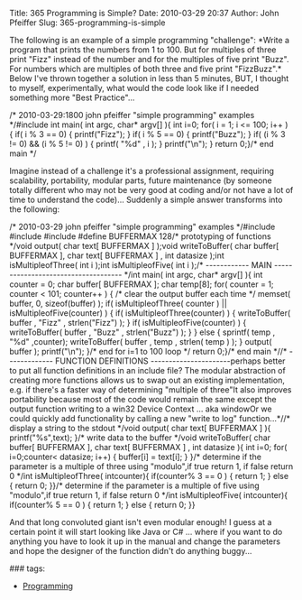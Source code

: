 Title: 365 Programming is Simple?
Date: 2010-03-29 20:37
Author: John Pfeiffer
Slug: 365-programming-is-simple

<div class="field field-name-body field-type-text-with-summary field-label-hidden">
<div class="field-items">
<div class="field-item even">
The following is an example of a simple programming "challenge": *Write
a program that prints the numbers from 1 to 100. But for multiples of
three print "Fizz" instead of the number and for the multiples of five
print "Buzz". For numbers which are multiples of both three and five
print "FizzBuzz".* Below I've thrown together a solution in less than 5
minutes, BUT, I thought to myself, experimentally, what would the code
look like if I needed something more "Best Practice"...

</p>
<p>
    /* 2010-03-29:1800 john pfeiffer  "simple programming" examples */#include <stdio.h>int main( int argc, char* argv[] ){  int i=0;  for( i = 1; i <= 100; i++ )   {        if( i % 3 == 0)      {   printf("Fizz"); }             if( i % 5 == 0)      {   printf("Buzz"); }     if( (i % 3 != 0) && (i % 5 != 0) )       {            printf( "%d" , i );      }        printf("\n");    } return 0;}/* end main */

Imagine instead of a challenge it's a professional assignment, requiring
scalability, portability, modular parts, future maintenance (by someone
totally different who may not be very good at coding and/or not have a
lot of time to understand the code)... Suddenly a simple answer
transforms into the following:

</p>
<p>
    /* 2010-03-29 john pfeiffer  "simple programming" examples */#include <stdio.h>#include <stdlib.h>#include <string.h>#define BUFFERMAX 128/* prototyping of functions */void output( char text[ BUFFERMAX ] );void writeToBuffer( char buffer[ BUFFERMAX ], char text[ BUFFERMAX ] , int datasize );int isMultipleofThree( int i );int isMultipleofFive( int i );/* ------------ MAIN ------------------------------------ */int main( int argc, char* argv[] ){  int counter = 0; char buffer[ BUFFERMAX ];    char temp[8];     for( counter = 1; counter < 101; counter++ )  {        /* clear the output buffer each time */      memset( buffer, 0, sizeof(buffer) );          if( isMultipleofThree( counter ) || isMultipleofFive(counter) )          {                     if( isMultipleofThree(counter) )         {                writeToBuffer( buffer , "Fizz" , strlen("Fizz")  );          }                     if( isMultipleofFive(counter) )          {                                                writeToBuffer( buffer , "Buzz" , strlen("Buzz")  );          }                }        else     {            sprintf( temp , "%d" ,counter);          writeToBuffer( buffer , temp , strlen( temp )  );                 }        output( buffer );        printf("\n");    }/* end for i=1 to 100 loop */    return 0;}/* end main *//* ------------- FUNCTION DEFINITIONS ----------------------perhaps better to put all function definitions in an include file? The modular abstraction of creating more functions allows us to swap out an existing implementation, e.g. if there's a faster way of determining "multiple of three"It also improves portability because most of the code would remain the same except the output function writing to a win32 Device Context ... aka windowOr we could quickly add functionality by calling a new "write to log" function...*//* display a string to the stdout */void output( char text[ BUFFERMAX ] ){   printf("%s",text);  }/* write data to the buffer */void writeToBuffer( char buffer[ BUFFERMAX ], char text[ BUFFERMAX ] , int datasize ){ int i=0; for( i=0;counter< datasize; i++)  {        buffer[i] = text[i]; }    }/* determine if the parameter is a multiple of three using "modulo",if true return 1, if false return 0 */int isMultipleofThree( intcounter){  if(counter% 3 == 0 ) {   return 1;   }    else {   return 0;   }}/* determine if the parameter is a multiple of five using "modulo",if true return 1, if false return 0 */int isMultipleofFive( intcounter){  if(counter% 5 == 0 ) {   return 1;   }    else {   return 0;   }}

And that long convoluted giant isn't even modular enough! I guess at a
certain point it will start looking like Java or C\# ... where if you
want to do anything you have to look it up in the manual and change the
parameters and hope the designer of the function didn't do anything
buggy...

</p>
<p>
</div>
</div>
</div>
<div class="field field-name-taxonomy-vocabulary-1 field-type-taxonomy-term-reference field-label-above clearfix">
### tags:

-   [Programming][]

</div>
</p>

  [Programming]: http://john-pfeiffer.com/category/tags/programming
